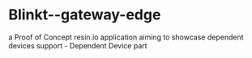 # Blinkt--gateway-edge
a Proof of Concept resin.io application aiming to showcase dependent devices support - Dependent Device part 
